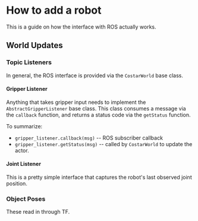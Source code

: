 

# How to add a robot

This is a guide on how the interface with ROS actually works.

## World Updates

### Topic Listeners

In general, the ROS interface is provided via the `CostarWorld` base class.

#### Gripper Listener

Anything that takes gripper input needs to implement the `AbstractGripperListener` base class. This class consumes a message via the `callback` function, and returns a status code via the `getStatus` function.

To summarize:
  - `gripper_listener.callback(msg)` -- ROS subscriber callback
  - `gripper_listener.getStatus(msg)` -- called by `CostarWorld` to update the actor.

#### Joint Listener

This is a pretty simple interface that captures the robot's last observed joint position.

### Object Poses

These read in through TF.

